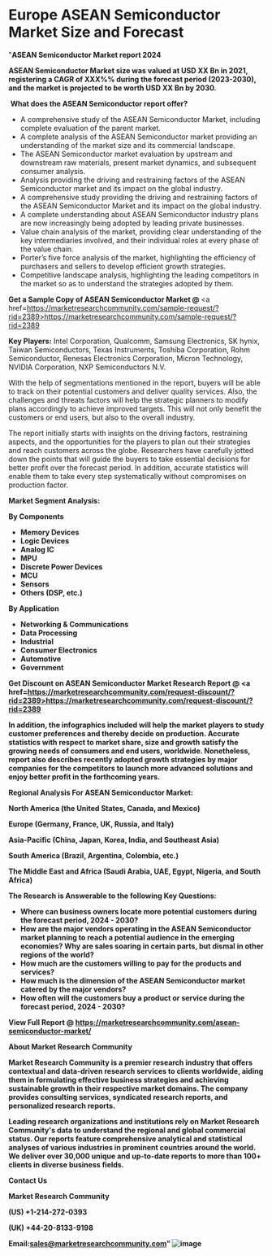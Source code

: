 # Europe ASEAN Semiconductor Market Size and Forecast
"<strong>ASEAN Semiconductor Market report 2024</strong>

<strong>ASEAN Semiconductor Market size was valued at USD XX Bn in 2021, registering a CAGR of XXX%% during the forecast period (2023-2030), and the market is projected to be worth USD XX Bn by 2030.</strong>

 <strong><b>What does the ASEAN Semiconductor report offer?</b></strong>
<ul>
  <li>A comprehensive study of the ASEAN Semiconductor Market, including complete evaluation of the parent market.</li>
  <li>A complete analysis of the ASEAN Semiconductor market providing an understanding of the market size and its commercial landscape.</li>
  <li>The ASEAN Semiconductor market evaluation by upstream and downstream raw materials, present market dynamics, and subsequent consumer analysis.</li>
  <li>Analysis providing the driving and restraining factors of the ASEAN Semiconductor market and its impact on the global industry.</li>
  <li>A comprehensive study providing the driving and restraining factors of the ASEAN Semiconductor Market and its impact on the global industry.</li>
  <li>A complete understanding about ASEAN Semiconductor industry plans are now increasingly being adopted by leading private businesses.</li>
  <li>Value chain analysis of the market, providing clear understanding of the key intermediaries involved, and their individual roles at every phase of the value chain.</li>
  <li>Porter’s five force analysis of the market, highlighting the efficiency of purchasers and sellers to develop efficient growth strategies.</li>
  <li>Competitive landscape analysis, highlighting the leading competitors in the market so as to understand the strategies adopted by them.</li>
</ul>

<strong>Get a Sample Copy of ASEAN Semiconductor Market @ </strong><a href=https://marketresearchcommunity.com/sample-request/?rid=2389><u>https://marketresearchcommunity.com/sample-request/?rid=2389</u></a>

<strong>Key Players:</strong> 
Intel Corporation, Qualcomm, Samsung Electronics, SK hynix, Taiwan Semiconductors, Texas Instruments, Toshiba Corporation, Rohm Semiconductor, Renesas Electronics Corporation, Micron Technology, NVIDIA Corporation, NXP Semiconductors N.V.

With the help of segmentations mentioned in the report, buyers will be able to track on their potential customers and deliver quality services. Also, the challenges and threats factors will help the strategic planners to modify plans accordingly to achieve improved targets. This will not only benefit the customers or end users, but also to the overall industry.

The report initially starts with insights on the driving factors, restraining aspects, and the opportunities for the players to plan out their strategies and reach customers across the globe. Researchers have carefully jotted down the points that will guide the buyers to take essential decisions for better profit over the forecast period. In addition, accurate statistics will enable them to take every step systematically without compromises on production factor.

<strong>Market Segment Analysis:</strong>


<strong><strong>By Components</strong></h4>
<ul>
 	<li>Memory Devices</li>
 	<li>Logic Devices</li>
 	<li>Analog IC</li>
 	<li>MPU</li>
 	<li>Discrete Power Devices</li>
 	<li>MCU</li>
 	<li>Sensors</li>
 	<li>Others (DSP, etc.)</li>
</ul>
<strong><strong>By Application</strong></h4>
<ul>
 	<li>Networking &amp; Communications</li>
 	<li>Data Processing</li>
 	<li>Industrial</li>
 	<li>Consumer Electronics</li>
 	<li>Automotive</li>
 	<li>Government</li>
</ul>

<strong>Get Discount on ASEAN Semiconductor Market Research Report @ </b></strong><a href=https://marketresearchcommunity.com/request-discount/?rid=2389><u>https://marketresearchcommunity.com/request-discount/?rid=2389</u></a>

In addition, the infographics included will help the market players to study customer preferences and thereby decide on production. Accurate statistics with respect to market share, size and growth satisfy the growing needs of consumers and end users, worldwide. Nonetheless, report also describes recently adopted growth strategies by major companies for the competitors to launch more advanced solutions and enjoy better profit in the forthcoming years.

<strong>Regional Analysis For ASEAN Semiconductor Market:</strong>

<strong>North America</strong> (the United States, Canada, and Mexico)

<strong>Europe</strong> (Germany, France, UK, Russia, and Italy)

<strong>Asia-Pacific</strong> (China, Japan, Korea, India, and Southeast Asia)

<strong>South America</strong> (Brazil, Argentina, Colombia, etc.)

<strong>The Middle East and Africa</strong> (Saudi Arabia, UAE, Egypt, Nigeria, and South Africa)

<strong>The Research is Answerable to the following Key Questions:</strong>
<ul>
 	<li>Where can business owners locate more potential customers during the forecast period, 2024 - 2030?</li>
 	<li>How are the major vendors operating in the ASEAN Semiconductor market planning to reach a potential audience in the emerging economies? Why are sales soaring in certain parts, but dismal in other regions of the world?</li>
 	<li>How much are the customers willing to pay for the products and services?</li>
 	<li>How much is the dimension of the ASEAN Semiconductor market catered by the major vendors?</li>
 	<li>How often will the customers buy a product or service during the forecast period, 2024 - 2030?</li>
</ul>

<strong>View Full Report @</strong> <a href=https://marketresearchcommunity.com/asean-semiconductor-market/>https://marketresearchcommunity.com/asean-semiconductor-market/</a>

<strong>About Market Research Community</strong>

Market Research Community is a premier research industry that offers contextual and data-driven research services to clients worldwide, aiding them in formulating effective business strategies and achieving sustainable growth in their respective market domains. The company provides consulting services, syndicated research reports, and personalized research reports.

Leading research organizations and institutions rely on Market Research Community's data to understand the regional and global commercial status. Our reports feature comprehensive analytical and statistical analyses of various industries in prominent countries around the world. We deliver over 30,000 unique and up-to-date reports to more than 100+ clients in diverse business fields.

<strong>Contact Us</strong>

<strong>Market Research Community</strong>

(US) +1-214-272-0393

(UK) +44-20-8133-9198

<strong>Email:</strong>sales@marketresearchcommunity.com"
![image](https://github.com/radhad123/marketresearchreports/assets/158307692/81dc4371-6a04-4730-95d6-d3e446670614)

